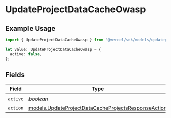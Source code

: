 # UpdateProjectDataCacheOwasp

## Example Usage

```typescript
import { UpdateProjectDataCacheOwasp } from "@vercel/sdk/models/updateprojectdatacacheop.js";

let value: UpdateProjectDataCacheOwasp = {
  active: false,
};
```

## Fields

| Field                                                                                                            | Type                                                                                                             | Required                                                                                                         | Description                                                                                                      |
| ---------------------------------------------------------------------------------------------------------------- | ---------------------------------------------------------------------------------------------------------------- | ---------------------------------------------------------------------------------------------------------------- | ---------------------------------------------------------------------------------------------------------------- |
| `active`                                                                                                         | *boolean*                                                                                                        | :heavy_check_mark:                                                                                               | N/A                                                                                                              |
| `action`                                                                                                         | [models.UpdateProjectDataCacheProjectsResponseAction](../models/updateprojectdatacacheprojectsresponseaction.md) | :heavy_minus_sign:                                                                                               | N/A                                                                                                              |